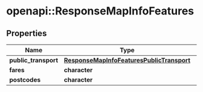 # openapi::ResponseMapInfoFeatures


## Properties
Name | Type | Description | Notes
------------ | ------------- | ------------- | -------------
**public_transport** | [**ResponseMapInfoFeaturesPublicTransport**](ResponseMapInfoFeaturesPublicTransport.md) |  | [optional] 
**fares** | **character** |  | 
**postcodes** | **character** |  | 


